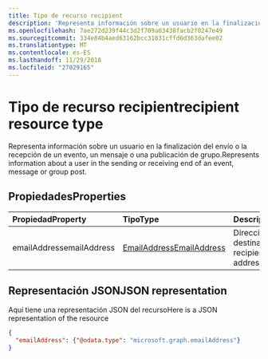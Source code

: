 ```yaml
---
title: Tipo de recurso recipient
description: 'Representa información sobre un usuario en la finalización del envío o la recepción de un evento, un mensaje o una publicación de grupo. '
ms.openlocfilehash: 7ae272d239f44c3d2f709a03438facb2f0247e49
ms.sourcegitcommit: 334e84b4aed63162bcc31831cffd6d363dafee02
ms.translationtype: MT
ms.contentlocale: es-ES
ms.lasthandoff: 11/29/2018
ms.locfileid: "27029165"
---
```

# <a name="recipient-resource-type"></a><span data-ttu-id="0c243-103">Tipo de recurso recipient</span><span class="sxs-lookup"><span data-stu-id="0c243-103">recipient resource type</span></span>

<span data-ttu-id="0c243-104">Representa información sobre un usuario en la finalización del envío o la recepción de un evento, un mensaje o una publicación de grupo.</span><span class="sxs-lookup"><span data-stu-id="0c243-104">Represents information about a user in the sending or receiving end of an event, message or group post.</span></span> 

## <a name="properties"></a><span data-ttu-id="0c243-105">Propiedades</span><span class="sxs-lookup"><span data-stu-id="0c243-105">Properties</span></span>
| <span data-ttu-id="0c243-106">Propiedad</span><span class="sxs-lookup"><span data-stu-id="0c243-106">Property</span></span>     | <span data-ttu-id="0c243-107">Tipo</span><span class="sxs-lookup"><span data-stu-id="0c243-107">Type</span></span>   |<span data-ttu-id="0c243-108">Descripción</span><span class="sxs-lookup"><span data-stu-id="0c243-108">Description</span></span>|
|:---------------|:--------|:----------|
|<span data-ttu-id="0c243-109">emailAddress</span><span class="sxs-lookup"><span data-stu-id="0c243-109">emailAddress</span></span>|[<span data-ttu-id="0c243-110">EmailAddress</span><span class="sxs-lookup"><span data-stu-id="0c243-110">EmailAddress</span></span>](emailaddress.md)|<span data-ttu-id="0c243-111">Dirección de correo del destinatario.</span><span class="sxs-lookup"><span data-stu-id="0c243-111">The recipient's email address.</span></span>|

## <a name="json-representation"></a><span data-ttu-id="0c243-112">Representación JSON</span><span class="sxs-lookup"><span data-stu-id="0c243-112">JSON representation</span></span>

<span data-ttu-id="0c243-113">Aquí tiene una representación JSON del recurso</span><span class="sxs-lookup"><span data-stu-id="0c243-113">Here is a JSON representation of the resource</span></span>

<!-- {
  "blockType": "resource",
  "optionalProperties": [

  ],
  "@odata.type": "microsoft.graph.recipient"
}-->

```json
{
  "emailAddress": {"@odata.type": "microsoft.graph.emailAddress"}
}

```

<!-- uuid: 8fcb5dbc-d5aa-4681-8e31-b001d5168d79
2015-10-25 14:57:30 UTC -->
<!-- {
  "type": "#page.annotation",
  "description": "recipient resource",
  "keywords": "",
  "section": "documentation",
  "tocPath": ""
}-->